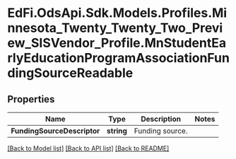 # EdFi.OdsApi.Sdk.Models.Profiles.Minnesota_Twenty_Twenty_Two_Preview_SISVendor_Profile.MnStudentEarlyEducationProgramAssociationFundingSourceReadable
## Properties

Name | Type | Description | Notes
------------ | ------------- | ------------- | -------------
**FundingSourceDescriptor** | **string** | Funding source. | 

[[Back to Model list]](../README.md#documentation-for-models) [[Back to API list]](../README.md#documentation-for-api-endpoints) [[Back to README]](../README.md)

